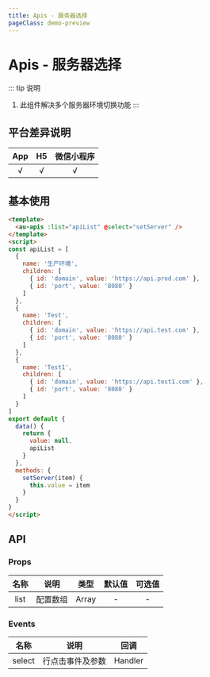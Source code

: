 ```yaml
---
title: Apis - 服务器选择
pageClass: demo-preview
---
```


<demo-preview url="pages/components/apis"/>

# Apis - 服务器选择

::: tip 说明
1. 此组件解决多个服务器环境切换功能
:::

## 平台差异说明
|  App  |  H5   | 微信小程序 |
| :---: | :---: | :--------: |
|   √   |   √   |     √      |

## 基本使用

```html
<template>
  <au-apis :list="apiList" @select="setServer" />
</template>
<script>
const apiList = [
  {
    name: '生产环境',
    children: [
      { id: 'domain', value: 'https://api.prod.com' },
      { id: 'port', value: '8080' }
    ]
  },
  {
    name: 'Test',
    children: [
      { id: 'domain', value: 'https://api.test.com' },
      { id: 'port', value: '8080' }
    ]
  },
  {
    name: 'Test1',
    children: [
      { id: 'domain', value: 'https://api.test1.com' },
      { id: 'port', value: '8080' }
    ]
  }
]
export default {
  data() {
    return {
      value: null,
      apiList
    }
  },
  methods: {
    setServer(item) {
      this.value = item
    }
  }
}
</script>
```

## API
### Props
| 名称 | 说明 | 类型 | 默认值 | 可选值 |
| :--: | :--: | :--: | :--: | :--: |
| list | 配置数组 |	Array |	- | - |

### Events
| 名称 | 说明 | 回调 |
| :--: | :--: | :--: |
| select |	行点击事件及参数| 	Handler	|	
